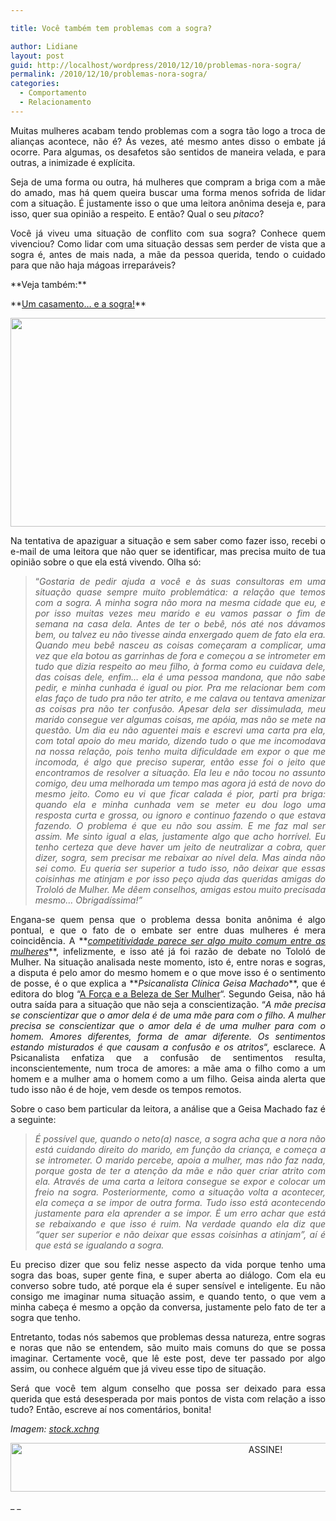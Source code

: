 ```yaml
---

title: Você também tem problemas com a sogra?

author: Lidiane
layout: post
guid: http://localhost/wordpress/2010/12/10/problemas-nora-sogra/
permalink: /2010/12/10/problemas-nora-sogra/
categories:
  - Comportamento
  - Relacionamento
---
```

<p style="text-align: justify;">
  Muitas mulheres acabam tendo problemas com a sogra tão logo a troca de alianças acontece, não é? Ás vezes, até mesmo antes disso o embate já ocorre. Para algumas, os desafetos são sentidos de maneira velada, e para outras, a inimizade é explícita.
</p>

<p style="text-align: justify;">
  Seja de uma forma ou outra, há mulheres que compram a briga com a mãe do amado, mas há quem queira buscar uma forma menos sofrida de lidar com a situação. É justamente isso o que uma leitora anônima deseja e, para isso, quer sua opinião a respeito. E então? Qual o seu <em>pitaco</em>?
</p>

<!--more-->

<p style="text-align: justify;">
  Você já viveu uma situação de conflito com sua sogra? Conhece quem vivenciou? Como lidar com uma situação dessas sem perder de vista que a sogra é, antes de mais nada, a mãe da pessoa querida, tendo o cuidado para que não haja mágoas irreparáveis?
</p>

<p style="text-align: justify;">
  **Veja também:**
</p>

<p style="text-align: justify;">
  **<a href="http://www.trololodemulher.com.br/2012/04/20/casamento-sogra-nora/" target="_blank">Um casamento&#8230; e a sogra!</a>**
</p>

<p align="center">
  <a href="http://www.trololodemulher.com.br/blog/wp-content/uploads/2010/12/mulher-pensativa.jpg"><img class="alignnone size-full wp-image-5610" title="mulher pensativa" src="http://www.trololodemulher.com.br/blog/wp-content/uploads/2010/12/mulher-pensativa.jpg" alt="" width="512" height="334" /></a>
</p>

<p style="text-align: justify;">
  Na tentativa de apaziguar a situação e sem saber como fazer isso, recebi o e-mail de uma leitora que não quer se identificar, mas precisa muito de tua opinião sobre o que ela está vivendo. Olha só:
</p>

<blockquote style="text-align: justify;">
  <p>
    “<em>Gostaria de pedir ajuda a você e às suas consultoras em uma situação quase sempre muito problemática: a relação que temos com a sogra. A minha sogra não mora na mesma cidade que eu, e por isso muitas vezes meu marido e eu vamos passar o fim de semana na casa dela. Antes de ter o bebê, nós até nos dávamos bem, ou talvez eu não tivesse ainda enxergado quem de fato ela era. Quando meu bebê nasceu as coisas começaram a complicar, uma vez que ela botou as garrinhas de fora e começou a se intrometer em tudo que dizia respeito ao meu filho, à forma como eu cuidava dele, das coisas dele, enfim&#8230; ela é uma pessoa mandona, que não sabe pedir, e minha cunhada é igual ou pior. Pra me relacionar bem com elas faço de tudo pra não ter atrito, e me calava ou tentava amenizar as coisas pra não ter confusão. Apesar dela ser dissimulada, meu marido consegue ver algumas coisas, me apóia, mas não se mete na questão. Um dia eu não aguentei mais e escrevi uma carta pra ela, com total apoio do meu marido, dizendo tudo o que me incomodava na nossa relação, pois tenho muita dificuldade em expor o que me incomoda, é algo que preciso superar, então esse foi o jeito que encontramos de resolver a situação. Ela leu e não tocou no assunto comigo, deu uma melhorada um tempo mas agora já está de novo do mesmo jeito. Como eu vi que ficar calada é pior, parti pra briga: quando ela e minha cunhada vem se meter eu dou logo uma resposta curta e grossa, ou ignoro e continuo fazendo o que estava fazendo. O problema é que eu não sou assim. E me faz mal ser assim. Me sinto igual a elas, justamente algo que acho horrível. Eu tenho certeza que deve haver um jeito de neutralizar a cobra, quer dizer, sogra, sem precisar me rebaixar ao nível dela. Mas ainda não sei como. Eu queria ser superior a tudo isso, não deixar que essas coisinhas me atinjam e por isso peço ajuda das queridas amigas do Trololó de Mulher. Me dêem conselhos, amigas estou muito precisada mesmo&#8230; Obrigadíssima!”</em>
  </p>
</blockquote>

<p style="text-align: justify;">
  Engana-se quem pensa que o problema dessa bonita anônima é algo pontual, e que o fato de o embate ser entre duas mulheres é mera coincidência. A **<em><a href="http://www.trololodemulher.com.br/2010/02/25/competitividade-entre-mulheres/" target="_self">competitividade parece ser algo muito comum entre as mulheres</a></em>**, infelizmente, e isso até já foi razão de debate no Tololó de Mulher. Na situação analisada neste momento, isto é, entre noras e sogras, a disputa é pelo amor do mesmo homem e o que move isso é o sentimento de posse, é o que explica a **<em>Psicanalista Clínica Geisa Machado</em>**, que é editora do blog &#8220;<a href="http://geisamachado.blogspot.com/" target="_blank">A Força e a Beleza de Ser Mulher</a>&#8220;. Segundo Geisa, não há outra saída para a situação que não seja a conscientização. &#8220;<em>A mãe precisa se conscientizar que o amor dela é de uma mãe para com o filho. A mulher precisa se conscientizar que o amor dela é de uma mulher para com o homem. Amores diferentes, forma de amar diferente. Os sentimentos estando misturados é que causam a confusão e os atritos</em>&#8220;, esclarece. A Psicanalista enfatiza que a confusão de sentimentos resulta, inconscientemente, num troca de amores: a mãe ama o filho como a um homem e a mulher ama o homem como a um filho. Geisa ainda alerta que tudo isso não é de hoje, vem desde os tempos remotos.
</p>

<p style="text-align: justify;">
  Sobre o caso bem particular da leitora, a análise que a Geisa Machado faz é a seguinte:
</p>

> <p style="text-align: justify;">
>   <em>É possível que, quando o neto(a) nasce, a sogra acha que a nora não está cuidando direito do marido, em função da criança, e começa a se intrometer. O marido percebe, apoia a mulher, mas não faz nada, porque gosta de ter a atenção da mãe e não quer criar atrito com ela. Através de uma carta a leitora consegue se expor e colocar um freio na sogra. Posteriormente, como a situação volta a acontecer, ela começa a se impor de outra forma. Tudo isso está acontecendo justamente para ela aprender a se impor. É um erro achar que está se rebaixando e que isso é ruim. Na verdade quando ela diz que &#8220;quer ser superior e não deixar que essas coisinhas a atinjam&#8221;, aí é que está se igualando a sogra.</em>
> </p>

<p style="text-align: justify;">
  Eu preciso dizer que sou feliz nesse aspecto da vida porque tenho uma sogra das boas, super gente fina, e super aberta ao diálogo. Com ela eu converso sobre tudo, até porque ela é super sensível e inteligente. Eu não consigo me imaginar numa situação assim, e quando tento, o que vem a minha cabeça é mesmo a opção da conversa, justamente pelo fato de ter a sogra que tenho.
</p>

<p style="text-align: justify;">
  Entretanto, todas nós sabemos que problemas dessa natureza, entre sogras e noras que não se entendem, são muito mais comuns do que se possa imaginar. Certamente você, que lê este post, deve ter passado por algo assim, ou conhece alguém que já viveu esse tipo de situação.
</p>

<p style="text-align: justify;">
  Será que você tem algum conselho que possa ser deixado para essa querida que está desesperada por mais pontos de vista com relação a isso tudo? Então, escreve aí nos comentários, bonita!
</p>

<p style="text-align: justify;">
  <em>Imagem: </em><a href="http://www.sxc.hu/" target="_blank"><em>stock.xchng</em></a>
</p>

<p align="center">
  <a href="http://feedburner.google.com/fb/a/mailverify?uri=blogbichafemea&loc=pt_BR" target="_blank"><img class="alignnone size-full wp-image-10439" src="http://www.trololodemulher.com.br/blog/wp-content/uploads/2014/09/ASSINE.png" alt="ASSINE!" width="800" height="78" /></a>
</p>

_ _